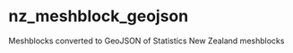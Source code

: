 nz_meshblock_geojson
============================

Meshblocks converted to GeoJSON of Statistics New Zealand meshblocks

